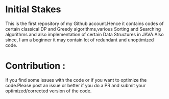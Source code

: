 # Initial Stakes
This is the first repository of my Github account.Hence it contains codes of certain classical DP and Greedy algorithms,various Sorting and Searching algorithms and also implementation of certain Data Structures in JAVA.Also since, I am a beginner it may contain lot of redundant and unoptimized code.


# Contribution :
If you find some issues with the code or if you want to optimize the code.Please post an issue or better if you do a PR and submit your optimized/corrected version of the code.


